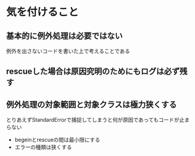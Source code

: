 # 気を付けること
## 基本的に例外処理は必要ではない
例外を出さないコードを書いた上で考えることである

## rescueした場合は原因究明のためにもログは必ず残す

## 例外処理の対象範囲と対象クラスは極力狭くする
とりあえずStandardErrorで捕捉してしまうと何が原因であってもコードが止まらない
- begeinとrescueの間は最小限にする 
- エラーの種類は狭くする


